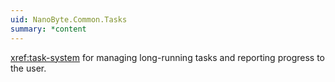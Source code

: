 ```yaml
---
uid: NanoByte.Common.Tasks
summary: *content
---
```

<xref:task-system> for managing long-running tasks and reporting progress to the user.
